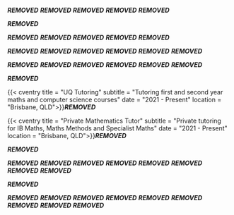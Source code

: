 ***REMOVED***
***REMOVED***
***REMOVED***
***REMOVED***
***REMOVED***

***REMOVED***

***REMOVED***
***REMOVED***
***REMOVED***
***REMOVED***
***REMOVED***

***REMOVED***
***REMOVED***
***REMOVED***
***REMOVED***
***REMOVED***
***REMOVED***

***REMOVED***
***REMOVED***
***REMOVED***
***REMOVED***
***REMOVED***
***REMOVED***

***REMOVED***

{{< cventry title = "UQ Tutoring" subtitle = "Tutoring first and second year maths and computer science courses" date = "2021 - Present" location = "Brisbane, QLD">}}***REMOVED***

{{< cventry title = "Private Mathematics Tutor" subtitle = "Private tutoring for IB Maths, Maths Methods and Specialist Maths" date = "2021 - Present" location = "Brisbane, QLD">}}***REMOVED***

***REMOVED***

***REMOVED***
***REMOVED***
***REMOVED***
***REMOVED***
***REMOVED***
***REMOVED***
***REMOVED***
***REMOVED***

***REMOVED***

***REMOVED***
***REMOVED***
***REMOVED***
***REMOVED***
***REMOVED***
***REMOVED***
***REMOVED***
***REMOVED***
***REMOVED***